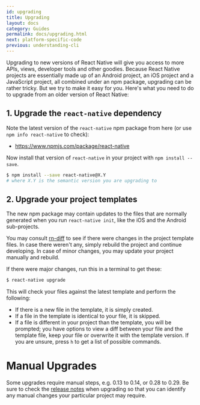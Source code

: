 ```yaml
---
id: upgrading
title: Upgrading
layout: docs
category: Guides
permalink: docs/upgrading.html
next: platform-specific-code
previous: understanding-cli
---
```


Upgrading to new versions of React Native will give you access to more APIs, views, developer tools
and other goodies. Because React Native projects are essentially made up of an Android project, an
iOS project and a JavaScript project, all combined under an npm package, upgrading can be rather
tricky. But we try to make it easy for you. Here's what you need to do to upgrade from an older
version of React Native:

## 1. Upgrade the `react-native` dependency

Note the latest version of the `react-native` npm package from here (or use `npm info react-native` to check):

* https://www.npmjs.com/package/react-native

Now install that version of `react-native` in your project with `npm install --save`.

```sh
$ npm install --save react-native@X.Y 
# where X.Y is the semantic version you are upgrading to
```

## 2. Upgrade your project templates

The new npm package may contain updates to the files that are normally generated when you
run `react-native init`, like the iOS and the Android sub-projects.

You may consult [rn-diff](https://github.com/ncuillery/rn-diff) to see if there were changes in the project template files.
In case there weren't any, simply rebuild the project and continue developing. In case of minor changes, you may update your project manually and rebuild.

If there were major changes, run this in a terminal to get these:

```sh
$ react-native upgrade
```

This will check your files against the latest template and perform the following:

* If there is a new file in the template, it is simply created.
* If a file in the template is identical to your file, it is skipped.
* If a file is different in your project than the template, you will be prompted; you have options
  to view a diff between your file and the template file, keep your file or overwrite it with the
  template version. If you are unsure, press `h` to get a list of possible commands.


# Manual Upgrades

Some upgrades require manual steps, e.g. 0.13 to 0.14, or 0.28 to 0.29. Be sure to check the [release notes](https://github.com/facebook/react-native/releases) when upgrading so that you can identify any manual changes your particular project may require.
